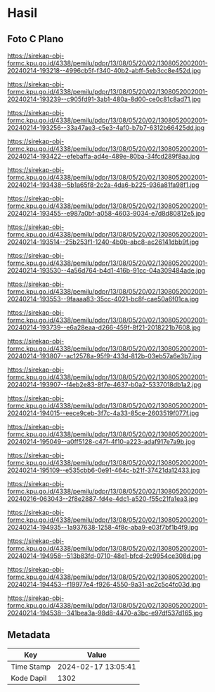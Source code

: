 # Hasil

## Foto C Plano

https://sirekap-obj-formc.kpu.go.id/4338/pemilu/pdpr/13/08/05/20/02/1308052002001-20240214-193218--4996cb5f-f340-40b2-abff-5eb3cc8e452d.jpg

https://sirekap-obj-formc.kpu.go.id/4338/pemilu/pdpr/13/08/05/20/02/1308052002001-20240214-193239--c905fd91-3ab1-480a-8d00-ce0c81c8ad71.jpg

https://sirekap-obj-formc.kpu.go.id/4338/pemilu/pdpr/13/08/05/20/02/1308052002001-20240214-193256--33a47ae3-c5e3-4af0-b7b7-6312b66425dd.jpg

https://sirekap-obj-formc.kpu.go.id/4338/pemilu/pdpr/13/08/05/20/02/1308052002001-20240214-193422--efebaffa-ad4e-489e-80ba-34fcd289f8aa.jpg

https://sirekap-obj-formc.kpu.go.id/4338/pemilu/pdpr/13/08/05/20/02/1308052002001-20240214-193438--5b1a65f8-2c2a-4da6-b225-936a81fa98f1.jpg

https://sirekap-obj-formc.kpu.go.id/4338/pemilu/pdpr/13/08/05/20/02/1308052002001-20240214-193455--e987a0bf-a058-4603-9034-e7d8d80812e5.jpg

https://sirekap-obj-formc.kpu.go.id/4338/pemilu/pdpr/13/08/05/20/02/1308052002001-20240214-193514--25b253f1-1240-4b0b-abc8-ac26141dbb9f.jpg

https://sirekap-obj-formc.kpu.go.id/4338/pemilu/pdpr/13/08/05/20/02/1308052002001-20240214-193530--4a56d764-b4d1-416b-91cc-04a309484ade.jpg

https://sirekap-obj-formc.kpu.go.id/4338/pemilu/pdpr/13/08/05/20/02/1308052002001-20240214-193553--9faaaa83-35cc-4021-bc8f-cae50a6f01ca.jpg

https://sirekap-obj-formc.kpu.go.id/4338/pemilu/pdpr/13/08/05/20/02/1308052002001-20240214-193739--e6a28eaa-d266-459f-8f21-2018221b7608.jpg

https://sirekap-obj-formc.kpu.go.id/4338/pemilu/pdpr/13/08/05/20/02/1308052002001-20240214-193807--ac12578a-95f9-433d-812b-03eb57a6e3b7.jpg

https://sirekap-obj-formc.kpu.go.id/4338/pemilu/pdpr/13/08/05/20/02/1308052002001-20240214-193907--f4eb2e83-8f7e-4637-b0a2-5337018db1a2.jpg

https://sirekap-obj-formc.kpu.go.id/4338/pemilu/pdpr/13/08/05/20/02/1308052002001-20240214-194015--eece9ceb-3f7c-4a33-85ce-2603519f077f.jpg

https://sirekap-obj-formc.kpu.go.id/4338/pemilu/pdpr/13/08/05/20/02/1308052002001-20240214-195049--a0ff5128-c47f-4f10-a223-adaf917e7a9b.jpg

https://sirekap-obj-formc.kpu.go.id/4338/pemilu/pdpr/13/08/05/20/02/1308052002001-20240214-195109--e535cbb6-0e91-464c-b21f-37421da12433.jpg

https://sirekap-obj-formc.kpu.go.id/4338/pemilu/pdpr/13/08/05/20/02/1308052002001-20240216-063043--2f8e2887-fd4e-4dc1-a520-f55c21fa1ea3.jpg

https://sirekap-obj-formc.kpu.go.id/4338/pemilu/pdpr/13/08/05/20/02/1308052002001-20240214-194935--1a937638-1258-4f8c-aba9-e03f7bf1b4f9.jpg

https://sirekap-obj-formc.kpu.go.id/4338/pemilu/pdpr/13/08/05/20/02/1308052002001-20240214-194958--513b83fd-0710-48e1-bfcd-2c9954ce308d.jpg

https://sirekap-obj-formc.kpu.go.id/4338/pemilu/pdpr/13/08/05/20/02/1308052002001-20240214-194453--f19977e4-f926-4550-9a31-ac2c5c4fc03d.jpg

https://sirekap-obj-formc.kpu.go.id/4338/pemilu/pdpr/13/08/05/20/02/1308052002001-20240214-194538--341bea3a-98d8-4470-a3bc-e97df537d165.jpg


## Metadata

| Key        | Value               |
| ---------- | ------------------- |
| Time Stamp | 2024-02-17 13:05:41 |
| Kode Dapil | 1302                |



